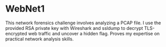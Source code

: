 # WebNet1
This network forensics challenge involves analyzing a PCAP file. I use the provided RSA private key with Wireshark and ssldump to decrypt TLS-encrypted web traffic and uncover a hidden flag. Proves my expertise on practical network analysis skills.
